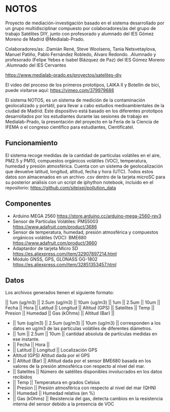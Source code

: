 # NOTOS
Proyecto de mediación-investigación basado en el sistema desarrollado por un grupo multidisciplinar compuesto por colaboradores/as del grupo de trabajo Satélites DIY, junto con profesorado y alumnado del IES Gómez Moreno de Madrid @Medialab-Prado.

Colaboradores/as: 
.Damián René, Steve Woolsens, Tania Netsvetaylova, Manuel Patiño, Pablo Fernández Robledo, Alvaro Redondo.
.Alumnado y profesorado (Felipe Yebes e Isabel Blázquez de Paz) del IES Gómez Moreno 
.Alumnado del IES Cervantes

https://www.medialab-prado.es/proyectos/satelites-diy

El video del proceso de los primeros prototipos, LAIKA II y Botellín de bici, puede visitarse aquí: https://vimeo.com/379979688

El sistema NOTOS, es un sistema de medición de la contaminación geolocalizado y portátil, para llevar a cabo estudios medioambientales de la ciudad de Madrid. Este dispositivo está basado en los diferentes prototipos desarrollados por los estudiantes durante las sesiones de trabajo en Medialab-Prado, la presentación del proyecto en la Feria de la Ciencia de IFEMA o el congreso científico para estudiantes, Cientificatel. 

## Funcionamiento

El sistema recoge medidas de la cantidad de partículas volátiles en el aire, PM2.5 y PM10, compuestos orgánicos volátiles (VOC), temperatura, humedad y presión atmosférica. Cuenta con un sistema de geolocalización que devuelve latitud, longitud, altitud, fecha y hora (UTC). Todos estos datos son almacenados en un archivo .csv dentro de la tarjeta microSC para su posterior análisis con un script de iphython notebook, incluido en el repositorio: https://github.com/siteixei/pollution_data

## Componentes

- Arduino MEGA 2560 
  https://store.arduino.cc/arduino-mega-2560-rev3
- Sensor de Partículas Volátiles: PMS5003
  https://www.adafruit.com/product/3686
- Sensor de temperatura, humedad, presión atmosférica y compuestos orgánicos volátiles (VOC): BME680
  https://www.adafruit.com/product/3660
- Adaptardor de tarjeta Micro SD
  https://es.aliexpress.com/item/32907897214.html
- Módulo GNSS, GPS, GLONASS GG-1802
  https://es.aliexpress.com/item/32851353457.html
  
## Datos
  
Los archivos generados tienen el siguiente formato:
 
|| 1um (ug/m3) || 2.5um (ug/m3) || 10um (ug/m3) ||	1um ||	2.5um ||	10um ||	Fecha ||	Hora ||	Latitud ||	Longitud ||	Altitud (GPS) ||	Satelites ||	Temp	|| Presion ||	Humedad ||	Gas (kOhms) ||	Altitud (Bar) ||

- || 1um (ug/m3) || 2.5um (ug/m3) || 10um (ug/m3) || corresponden a los datos en ug/m3 de las partículas volátiles de diferentes diámetros.
- ||	1um ||	2.5um ||	10um || cantidad absoluta de partículas medidas en ese instante.
- ||	Fecha ||	Hora ||
- ||	Latitud ||	Longitud || Localización GPS
- Altitud (GPS) Altitud dada por el GPS
- || Altitud (Bar) || Altitud dada por el sensor BME680 basada en los valores de la presión atmosférica con respecto al nivel del mar.
- || Satelites || Número de satélites disponibles involucrados en los datos recibidos
- ||	Temp	|| Temperatura en grados Celsius
- || Presion || Presión atmosférica con respecto al nivel del mar (QHN)
- ||	Humedad || Humedad relativa (en %)
- ||	Gas (kOhms) || Resistencia del gas, detecta cambios en la resistencia interna del sensor debido a la presencia de VOC
